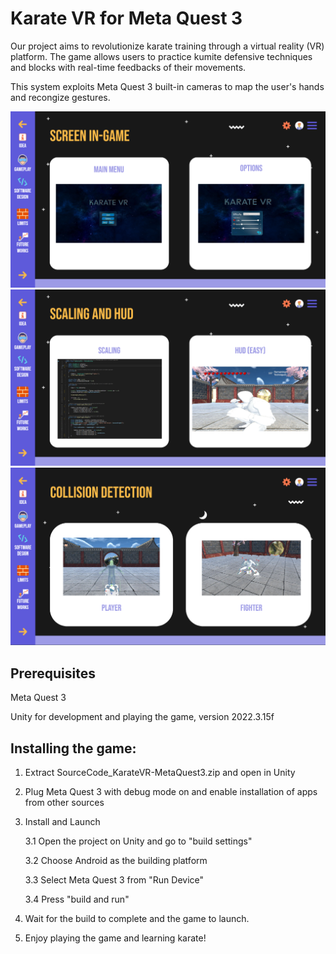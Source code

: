 # Karate VR for Meta Quest 3
Our project aims to revolutionize karate training through a virtual reality (VR) platform. The game allows users to practice kumite defensive techniques and blocks with real-time feedbacks of their movements. 

This system exploits Meta Quest 3 built-in cameras to map the user's hands and recongize gestures.

![title](./images/mainmenu.png)
![title](./images/scaling.png)
![title](./images/collision.png)

## Prerequisites

Meta Quest 3

Unity for development and playing the game, version 2022.3.15f

## Installing the game:

1. Extract SourceCode_KarateVR-MetaQuest3.zip and open in Unity

2. Plug Meta Quest 3 with debug mode on and enable installation of apps from other sources

3. Install and Launch
   
	3.1 Open the project on Unity and go to "build settings"
   
	3.2 Choose Android as the building platform
   
	3.3 Select Meta Quest 3 from "Run Device"
   
	3.4 Press "build and run"
   

6. Wait for the build to complete and the game to launch.
   
7. Enjoy playing the game and learning karate!
